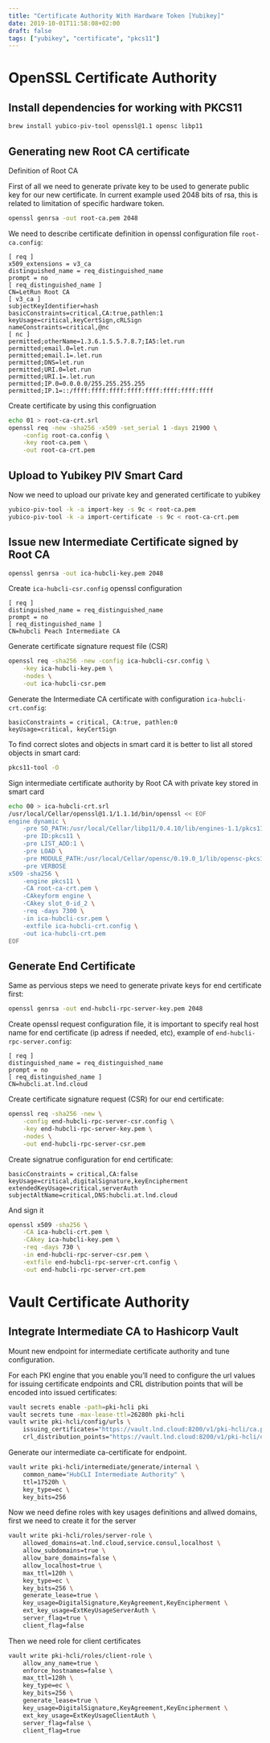 ```yaml
---
title: "Certificate Authority With Hardware Token [Yubikey]"
date: 2019-10-01T11:58:08+02:00
draft: false
tags: ["yubikey", "certificate", "pkcs11"]
---
```


# OpenSSL Certificate Authority

## Install dependencies for working with PKCS11

```bash
brew install yubico-piv-tool openssl@1.1 opensc libp11
```

## Generating new Root CA certificate
Definition of Root CA 

First of all we need to generate private key to be used to generate public key for our new certificate. In current example used 2048 bits of rsa, this is related to limitation of specific hardware token.

```bash
openssl genrsa -out root-ca.pem 2048
```

We need to describe certificate definition in openssl configuration file `root-ca.config`:

```
[ req ]
x509_extensions = v3_ca
distinguished_name = req_distinguished_name
prompt = no
[ req_distinguished_name ]
CN=LetRun Root CA
[ v3_ca ]
subjectKeyIdentifier=hash
basicConstraints=critical,CA:true,pathlen:1
keyUsage=critical,keyCertSign,cRLSign
nameConstraints=critical,@nc
[ nc ]
permitted;otherName=1.3.6.1.5.5.7.8.7;IA5:let.run
permitted;email.0=let.run
permitted;email.1=.let.run
permitted;DNS=let.run
permitted;URI.0=let.run
permitted;URI.1=.let.run
permitted;IP.0=0.0.0.0/255.255.255.255
permitted;IP.1=::/ffff:ffff:ffff:ffff:ffff:ffff:ffff:ffff
```

Create certificate by using this configruation

```bash
echo 01 > root-ca-crt.srl
openssl req -new -sha256 -x509 -set_serial 1 -days 21900 \
    -config root-ca.config \
    -key root-ca.pem \
    -out root-ca-crt.pem
```

## Upload to Yubikey PIV Smart Card

Now we need to upload our private key and generated certificate to yubikey

```bash
yubico-piv-tool -k -a import-key -s 9c < root-ca.pem
yubico-piv-tool -k -a import-certificate -s 9c < root-ca-crt.pem
```

## Issue new Intermediate Certificate signed by Root CA

```bash
openssl genrsa -out ica-hubcli-key.pem 2048
```

Create `ica-hubcli-csr.config` openssl configuration

```
[ req ]
distinguished_name = req_distinguished_name
prompt = no
[ req_distinguished_name ]
CN=hubcli Peach Intermediate CA
```

Generate certificate signature request file (CSR)

```bash
openssl req -sha256 -new -config ica-hubcli-csr.config \
    -key ica-hubcli-key.pem \
    -nodes \
    -out ica-hubcli-csr.pem
```

Generate the Intermediate CA certificate with configuration `ica-hubcli-crt.config`:

```
basicConstraints = critical, CA:true, pathlen:0
keyUsage=critical, keyCertSign
```

To find correct slotes and objects in smart card it is better to list all stored objects in smart card:

```bash
pkcs11-tool -O
```

Sign intermediate certificate authority by Root CA with private key stored in smart card

```bash
echo 00 > ica-hubcli-crt.srl
/usr/local/Cellar/openssl@1.1/1.1.1d/bin/openssl << EOF
engine dynamic \
    -pre SO_PATH:/usr/local/Cellar/libp11/0.4.10/lib/engines-1.1/pkcs11.dylib \
    -pre ID:pkcs11 \
    -pre LIST_ADD:1 \
    -pre LOAD \
    -pre MODULE_PATH:/usr/local/Cellar/opensc/0.19.0_1/lib/opensc-pkcs11.so \
    -pre VERBOSE
x509 -sha256 \
    -engine pkcs11 \
    -CA root-ca-crt.pem \
    -CAkeyform engine \
    -CAkey slot_0-id_2 \
    -req -days 7300 \
    -in ica-hubcli-csr.pem \
    -extfile ica-hubcli-crt.config \
    -out ica-hubcli-crt.pem
EOF
```

## Generate End Certificate

Same as pervious steps we need to generate private keys for end certificate first:

```bash
openssl genrsa -out end-hubcli-rpc-server-key.pem 2048
```

Create openssl request configuration file, it is important to specify real host name for end certificate (ip adress if needed, etc), example of `end-hubcli-rpc-server.config`:

```
[ req ]
distinguished_name = req_distinguished_name
prompt = no
[ req_distinguished_name ]
CN=hubcli.at.lnd.cloud
```

Create certificate signature request (CSR) for our end certificate:

```bash
openssl req -sha256 -new \
    -config end-hubcli-rpc-server-csr.config \
    -key end-hubcli-rpc-server-key.pem \
    -nodes \
    -out end-hubcli-rpc-server-csr.pem
```

Create signatrue configuration for end certificate:

```
basicConstraints = critical,CA:false
keyUsage=critical,digitalSignature,keyEncipherment
extendedKeyUsage=critical,serverAuth
subjectAltName=critical,DNS:hubcli.at.lnd.cloud
```

And sign it

```bash
openssl x509 -sha256 \
    -CA ica-hubcli-crt.pem \
    -CAkey ica-hubcli-key.pem \
    -req -days 730 \
    -in end-hubcli-rpc-server-csr.pem \
    -extfile end-hubcli-rpc-server-crt.config \
    -out end-hubcli-rpc-server-crt.pem
```

# Vault Certificate Authority

## Integrate Intermediate CA to Hashicorp Vault

Mount new endpoint for intermediate certificate authority and tune configuration.

For each PKI engine that you enable you’ll need to configure the url values for issuing certificate endpoints and CRL distribution points that will be encoded into issued certificates:

```bash
vault secrets enable -path=pki-hcli pki
vault secrets tune -max-lease-ttl=26280h pki-hcli
vault write pki-hcli/config/urls \
    issuing_certificates="https://vault.lnd.cloud:8200/v1/pki-hcli/ca.pem" \
    crl_distribution_points="https://vault.lnd.cloud:8200/v1/pki-hcli/crl"
```

Generate our intermediate ca-certificate for endpoint.

```bash
vault write pki-hcli/intermediate/generate/internal \
    common_name="HubCLI Intermediate Authority" \
    ttl=17520h \
    key_type=ec \
    key_bits=256 
```

Now we need define roles with key usages definitions and allwed domains, first we need to create it for the server

```bash
vault write pki-hcli/roles/server-role \
    allowed_domains=at.lnd.cloud,service.consul,localhost \
    allow_subdomains=true \
    allow_bare_domains=false \
    allow_localhost=true \
    max_ttl=120h \
    key_type=ec \
    key_bits=256 \
    generate_lease=true \
    key_usage=DigitalSignature,KeyAgreement,KeyEncipherment \
    ext_key_usage=ExtKeyUsageServerAuth \
    server_flag=true \
    client_flag=false
```

Then we need role for client certificates

```bash
vault write pki-hcli/roles/client-role \
    allow_any_name=true \
    enforce_hostnames=false \
    max_ttl=120h \
    key_type=ec \
    key_bits=256 \
    generate_lease=true \
    key_usage=DigitalSignature,KeyAgreement,KeyEncipherment \
    ext_key_usage=ExtKeyUsageClientAuth \
    server_flag=false \
    client_flag=true
```




